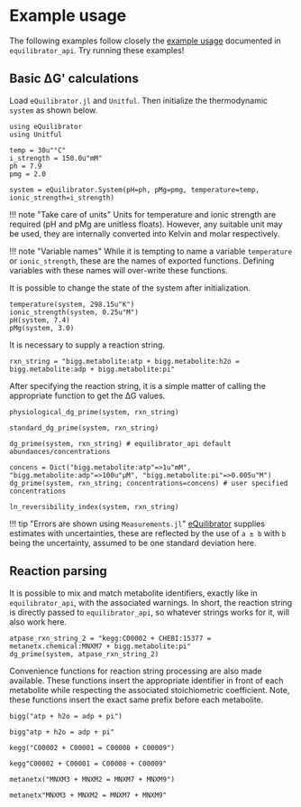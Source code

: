 # Example usage

The following examples follow closely the [example usage](https://equilibrator.readthedocs.io/en/latest/equilibrator_examples.html#Code-examples) 
documented in `equilibrator_api`. Try running these examples!

## Basic ΔG' calculations
Load `eQuilibrator.jl` and `Unitful`. Then initialize the thermodynamic `system` as shown below.
```
using eQuilibrator
using Unitful

temp = 30u"°C"
i_strength = 150.0u"mM"
ph = 7.9
pmg = 2.0

system = eQuilibrator.System(pH=ph, pMg=pmg, temperature=temp, ionic_strength=i_strength)
```
!!! note "Take care of units"
    Units for temperature and ionic strength are required (pH and pMg are
    unitless floats). However, any suitable unit may be used, they are internally
    converted into Kelvin and molar respectively.

!!! note "Variable names"
    While it is tempting to name a variable `temperature` or `ionic_strength`,
    these are the names of exported functions. Defining variables with these names 
    will over-write these functions.

It is possible to change the state of the system after initialization.
```
temperature(system, 298.15u"K")
ionic_strength(system, 0.25u"M")
pH(system, 7.4)
pMg(system, 3.0)
```

It is necessary to supply a reaction string.
```
rxn_string = "bigg.metabolite:atp + bigg.metabolite:h2o = bigg.metabolite:adp + bigg.metabolite:pi"
```

After specifying the reaction string, it is a simple matter of calling the appropriate function 
to get the ΔG values. 
```
physiological_dg_prime(system, rxn_string)

standard_dg_prime(system, rxn_string)

dg_prime(system, rxn_string) # equilibrator_api default abundances/concentrations

concens = Dict("bigg.metabolite:atp"=>1u"mM", "bigg.metabolite:adp"=>100u"μM", "bigg.metabolite:pi"=>0.005u"M")
dg_prime(system, rxn_string; concentrations=concens) # user specified concentrations

ln_reversibility_index(system, rxn_string)
```
!!! tip "Errors are shown using `Measurements.jl`"
    [eQuilibrator](https://equilibrator.weizmann.ac.il/static/classic_rxns/faq.html#how-do-you-calculate-the-uncertainty-for-each-estimation) 
    supplies estimates with uncertainties, these are reflected by the use of `a ± b` with `b` being the uncertainty, assumed to be
    one standard deviation here.

## Reaction parsing
It is possible to mix and match metabolite identifiers, exactly like in
`equilibrator_api`, with the associated warnings. In short, the reaction string
is directly passed to `equilibrator_api`, so whatever strings works for it, will
also work here.
```
atpase_rxn_string_2 = "kegg:C00002 + CHEBI:15377 = metanetx.chemical:MNXM7 + bigg.metabolite:pi"
dg_prime(system, atpase_rxn_string_2)
```
Convenience functions for reaction string processing are also made available. These
functions insert the appropriate identifier in front of each metabolite while respecting
the associated stoichiometric coefficient. Note, these functions insert the exact same
prefix before each metabolite. 
```
bigg("atp + h2o = adp + pi")

bigg"atp + h2o = adp + pi"

kegg("C00002 + C00001 = C00008 + C00009")

kegg"C00002 + C00001 = C00008 + C00009"

metanetx("MNXM3 + MNXM2 = MNXM7 + MNXM9")

metanetx"MNXM3 + MNXM2 = MNXM7 + MNXM9"
```
